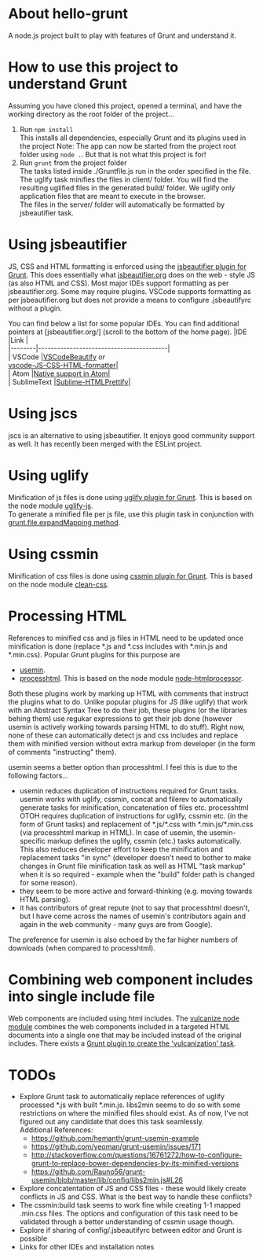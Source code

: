 # About hello-grunt
A node.js project built to play with features of Grunt and understand it.

# How to use this project to understand Grunt
Assuming you have cloned this project, opened a terminal, and have the working directory as the root folder of the project...

  1. Run `npm install`  
     This installs all dependencies, especially Grunt and its plugins used in the project
     Note: The app can now be started from the project root folder using `node .`. But that is not what this project is for!
  2. Run `grunt` from the project folder  
     The tasks listed inside ./Gruntfile.js run in the order specified in the file.  
     The uglify task minifies the files in client/ folder. You will find the resulting uglified files in the generated build/ folder. We uglify only application files that are meant to execute in the browser.  
     The files in the server/ folder will automatically be formatted by jsbeautifier task.

# Using jsbeautifier
JS, CSS and HTML formatting is enforced using the [jsbeautifier plugin for Grunt](https://github.com/vkadam/grunt-jsbeautifier/). This does essentially what [jsbeautifier.org](
[jsbeautifier.org](http://jsbeautifier.org/)) does on the web - style JS (as also HTML and CSS). Most major IDEs support formatting as per jsbeautifier.org. Some may require plugins. VSCode supports formatting as per jsbeautifier.org but does not provide a means to configure .jsbeautifyrc without a plugin.

You can find below a list for some popular IDEs. You can find additional pointers at [jsbeautifier.org/] (scroll to the bottom of the home page).
|IDE     |Link                                     |  
|--------|-----------------------------------------|  
| VSCode |[VSCodeBeautify](https://github.com/HookyQR/VSCodeBeautify) or <br/> [vscode-JS-CSS-HTML-formatter](https://marketplace.visualstudio.com/items?itemName=lonefy.vscode-JS-CSS-HTML-formatter)|  
| Atom |[Native support in Atom](https://github.com/Glavin001/atom-beautify/blob/master/docs/options.md)|  
| SublimeText |[Sublime-HTMLPrettify](https://github.com/victorporof/Sublime-HTMLPrettify)|  

# Using jscs
jscs is an alternative to using jsbeautifier. It enjoys good community support as well. It has recently been merged with the ESLint project.  

# Using uglify
Minification of js files is done using [uglify plugin for Grunt](https://www.npmjs.com/package/grunt-contrib-uglify). This is based on the node module [uglify-js](https://github.com/mishoo/UglifyJS2).  
To generate a minified file per js file, use this plugin task in conjunction with [grunt.file.expandMapping method](http://gruntjs.com/api/grunt.file#grunt.file.expandmapping).

# Using cssmin
Minification of css files is done using [cssmin plugin for Grunt](https://www.npmjs.com/package/grunt-contrib-cssmin). This is based on the node module [clean-css](https://github.com/jakubpawlowicz/clean-css).  

# Processing HTML
References to minified css and js files in HTML need to be updated once minification is done (replace *.js and *.css includes with *.min.js and *.min.css). Popular Grunt plugins for this purpose are
  - [usemin](https://www.npmjs.com/package/grunt-usemin).
  - [processhtml](https://www.npmjs.com/package/grunt-processhtml). This is based on the node module [node-htmlprocessor](https://github.com/dciccale/node-htmlprocessor).  

Both these plugins work by marking up HTML with comments that instruct the plugins what to do. Unlike popular plugins for JS (like uglify) that work with an Abstract Syntax Tree to do their job, these plugins (or the libraries behing them) use regukar expressions to get their job done (however usemin is actively working towards parsing HTML to do stuff). Right now, none of these can automatically detect js and css includes and replace them with minified version without extra markup from developer (in the form of comments "instructing" them).  

usemin seems a better option than processhtml. I feel this is due to the following factors...
  - usemin reduces duplication of instructions required for Grunt tasks. usemin works with uglify, cssmin, concat and filerev to automatically generate tasks for minification, concatenation of files etc. processhtml OTOH requires duplication of instructions for uglify, cssmin etc. (in the form of Grunt tasks) and replacement of \*.js/\*.css with \*.min.js/\*.min.css (via processhtml markup in HTML). In case of usemin, the usemin-specific markup defines the uglify, cssmin (etc.) tasks automatically. This also reduces developer effort to keep the minification and replacement tasks "in sync" (developer doesn't need to bother to make changes in Grunt file minification task as well as HTML "task markup" when it is so required - example when the "build" folder path is changed for some reason).
  - they seem to be more active and forward-thinking (e.g. moving towards HTML parsing).
  - it has contributors of great repute (not to say that processhtml doesn't, but I have come across the names of usemin's contributors again and again in the web community - many guys are from Google).  

The preference for usemin is also echoed by the far higher numbers of downloads (when compared to processhtml).

# Combining web component includes into single include file
Web components are included using html includes. The [vulcanize node module](https://www.npmjs.com/package/vulcanize) combines the web components included in a targeted HTML documents into a single one that may be included instead of the original includes. There exists a [Grunt plugin to create the 'vulcanization' task](https://www.npmjs.com/package/grunt-vulcanize).  

# TODOs
  - Explore Grunt task to automatically replace references of uglify processed \*.js with built \*.min.js. libs2min seems to do so with some restrictions on where the minified files should exist. As of now, I've not figured out any candidate that does this task seamlessly.   
    Additional References:  
    - https://github.com/hemanth/grunt-usemin-example
    - https://github.com/yeoman/grunt-usemin/issues/171
    - http://stackoverflow.com/questions/16761272/how-to-configure-grunt-to-replace-bower-dependencies-by-its-minified-versions
    - https://github.com/Rauno56/grunt-usemin/blob/master/lib/config/libs2min.js#L26
  - Explore concatentation of JS and CSS files - these would likely create conflicts in JS and CSS. What is the best way to handle these conflicts?
  - The cssmin:build task seems to work fine while creating 1-1 mapped .min.css files. The options and configuration of this task need to be validated through a better understanding of cssmin usage though.
  - Explore if sharing of config/.jsbeautifyrc between editor and Grunt is possible
  - Links for other IDEs and installation notes
